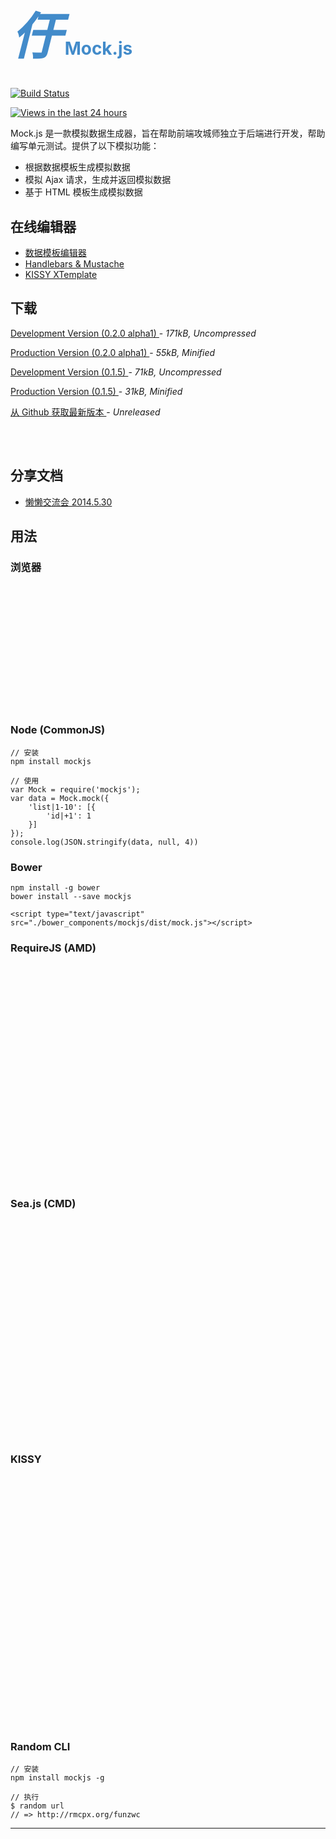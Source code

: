 <!-- ## Mock.js -->

<h1 style="color: #428BCA; margin-bottom: 30px;">
    <i class="iconlogo" style="font-size: 80px;">&#x3435;</i>
    <span>Mock.js</span>
</h1>

<a href="http://travis-ci.org/nuysoft/Mock"><img data-src="https://api.travis-ci.org/nuysoft/Mock.png?branch=master" alt="Build Status"></a>
<!-- [![GitHub version](https://badge.fury.io/gh/nuysoft%2FMock.png)](http://badge.fury.io/gh/nuysoft%2FMock) -->
<!-- [![NPM version](https://badge.fury.io/js/mockjs.png)](http://badge.fury.io/js/mockjs) -->
<!-- [![Bower version](https://badge.fury.io/bo/mockjs.png)](http://badge.fury.io/bo/mockjs) -->
<a href="https://github.com/nuysoft/Mock/"><img data-src="https://sourcegraph.com/api/repos/github.com/nuysoft/Mock/counters/views-24h.png" alt="Views in the last 24 hours"></a>

Mock.js 是一款<!-- 有用且好用的  -->模拟数据生成器，旨在帮助前端攻城师独立于后端进行开发，帮助编写单元测试。提供了以下模拟功能：

* 根据数据模板生成模拟数据
* 模拟 Ajax 请求，生成并返回模拟数据
* 基于 HTML 模板生成模拟数据

## 在线编辑器 
<!-- 没有 Live Demo 的库都是耍流氓  -->

* [数据模板编辑器](./editor.html#help)
* [Handlebars &amp; Mustache](./demo/mock4tpl.html)
* [KISSY XTemplate](./demo/mock4xtpl.html)

## 下载

<p>
    <a href="./dist/mock.js" class="btn btn-success w250">
        Development Version (0.2.0 alpha1)
    </a> - <i>171kB, Uncompressed</i>
</p>
<p>
    <a href="./dist/mock-min.js" class="btn btn-primary w250">
        Production Version (0.2.0 alpha1)
    </a> - <i>55kB, Minified</i>
</p>
<p>
    <a href="./dist/mock.js" class="btn btn-success w250">
        Development Version (0.1.5)
    </a> - <i>71kB, Uncompressed</i>
</p>
<p>
    <a href="./dist/mock-min.js" class="btn btn-primary w250">
        Production Version (0.1.5)
    </a> - <i>31kB, Minified</i>
</p>
<p>
    <a href="https://github.com/nuysoft/Mock" class="btn btn-default w250">
        从 Github 获取最新版本
    </a> - <i>Unreleased</i>
</p>

<iframe data-src="http://ghbtns.com/github-btn.html?user=nuysoft&repo=Mock&type=watch&count=true&size=large"
  allowtransparency="true" frameborder="0" scrolling="0" width="131" height="30"></iframe>

<iframe data-src="http://ghbtns.com/github-btn.html?user=nuysoft&repo=Mock&type=fork&count=true&size=large"
  allowtransparency="true" frameborder="0" scrolling="0" width="140" height="30"></iframe>

<!-- <iframe src="http://ghbtns.com/github-btn.html?user=nuysoft&type=follow&count=true&size=large"
  allowtransparency="true" frameborder="0" scrolling="0" width="165" height="30"></iframe> -->

## 分享文档

* [懒懒交流会 2014.5.30](/doc/lanlan.html)

## 用法

### 浏览器

<iframe width="100%" height="200" data-src="http://jsfiddle.net/DgJrj/embedded/html,js,result" allowfullscreen="allowfullscreen" frameborder="0"></iframe>

### Node (CommonJS)

    // 安装
    npm install mockjs
    
    // 使用
    var Mock = require('mockjs');
    var data = Mock.mock({
        'list|1-10': [{
            'id|+1': 1
        }]
    });
    console.log(JSON.stringify(data, null, 4))

### Bower

<!-- If you'd like to use [bower](http://bower.io/), it's as easy as: -->
    
    npm install -g bower
    bower install --save mockjs
    
    <script type="text/javascript" src="./bower_components/mockjs/dist/mock.js"></script>


### RequireJS (AMD)

<iframe width="100%" height="350" data-src="http://jsfiddle.net/uTSqT/embedded/js,html,result" allowfullscreen="allowfullscreen" frameborder="0"></iframe>

### Sea.js (CMD)

<iframe width="100%" height="350" data-src="http://jsfiddle.net/5jX6e/embedded/js,html,result" allowfullscreen="allowfullscreen" frameborder="0"></iframe>

### KISSY

<iframe width="100%" height="400" data-src="http://jsfiddle.net/En2sX/embedded/js,html,result" allowfullscreen="allowfullscreen" frameborder="0"></iframe>

<!-- 
Mock.js 已入驻 [KISSY Gallery](https://github.com/kissygalleryteam)，阿里同学可以直接加载 `gallery/Mock/0.1.1/index`：

<iframe width="100%" height="400" src="http://jsfiddle.net/8VNQQ/embedded/js,html,result" allowfullscreen="allowfullscreen" frameborder="0"></iframe>
-->

### Random CLI

    // 安装
    npm install mockjs -g

    // 执行
    $ random url
    // => http://rmcpx.org/funzwc

---